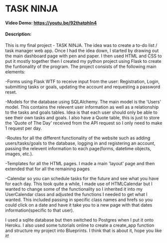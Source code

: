 # TASK NINJA
#### Video Demo:  <https://youtu.be/92thatphIn4>
#### Description:
This is my final project - TASK NINJA. The idea was to create a to-do list / task manager web app. Once I had the idea down, I started by drawing out the main dashboard page with pen and paper. I then used HTML and CSS to put it mostly together then I created my python project using Flask to create the funtionality of the program. The project consists of the following main elements:
    
-Forms using Flask WTF to receive input from the user: Registration, Login, submitting tasks or goals, updating the account and requesting a password reset.
    
-Models for the database using SQLAlchemy. The main model is the 'Users' model. This contains the relevent user information as well as a relationship to the tasks and goals tables. Idea is that each user should only be able to see their own tasks and goals. I also have a Quote table, this is just to store the 'Quote of The Day' received from the API request so I only need to make 1 request per day.
    
-Routes for all the different functionality of the website such as adding users/tasks/goals to the database, logging in and registering an account, passing the relevent information to each page(forms, datetime objects, images, etc.).
   
-Templates for all the HTML pages. I made a main 'layout' page and then extended that for all the remaining pages
    
-Calendar so you can schedule tasks for the future and see what you have for each day.  This took quite a while, I made use of HTMLCalendar but I wanted to change some of the functionality so I inherited it into my UserCalendar class and adjusted the functions I needed to get what I wanted. This included passing in specific class names and hrefs so you could click on a date and have it take you to a new page with that dates information(specific to that user).
    
I used a sqlite database but then switched to Postgres when I put it onto Heroku.  I also used some tutorials online to create a create_app function and structure my project into Blueprints. I think that is about it, hope you like it!